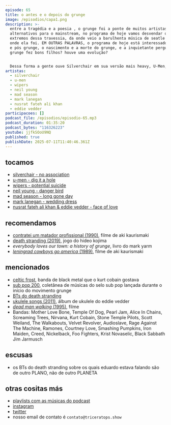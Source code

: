 ```yaml
---
episode: 65
title: o antes e o depois do grunge
image: /episodios/capa1.png
description: >-
  entre a tragédia e a poesia , o grunge foi a ponte de muitos artistas
  alternativos para o mainstream, no programa de hoje vamos desvendar os lados
  extremos dessa travessia, da onde veio a barulhenta música de seatle e para
  onde ela foi. EM OUTRAS PALAVRAS, o programa de hoje está interessado no proto
  e pós grunge, o nascimento e a morte do grunge, e a inquietante pergunta: o
  grunge fez bons filhos? houve uma evolução? 


  Dessa forma a gente ouve Silverchair em sua versão mais heavy, U-Men, Wipers e as origens anárquicas da sonoridade do Nirvana, Neil Young e o bucolismo denso e sujo do disco Zuma, a trágica voz de Mark Lanegan e seu flerte com Mad Season, além de uma análise de toda a genealogia promíscua de bandas como Soundgarden, Mudhoney e Pearl Jam.
artistas:
  - silverchair
  - u-men
  - wipers
  - neil young
  - mad season
  - mark lanegan
  - nusrat fateh ali khan
  - eddie vedder
participacoes: []
podcast_file: /episodios/episodio-65.mp3
podcast_duration: 01:35:20
podcast_bytes: "116326223"
youtube: jjfkSOoU9NQ
published: true
publishDate: 2025-07-11T11:40:46.361Z
---
```

## tocamos
* [silverchair - no association](https://www.youtube.com/watch?v=_VX_P0KA9xs)
* [u-men - dig it a hole](https://www.youtube.com/watch?v=10BP3woEcBs)
* [wipers - potential suicide](https://www.youtube.com/watch?v=IzAWgd_PGcU)
* [neil young - danger bird](https://www.youtube.com/watch?v=zqkXt1R8c6c)
* [mad season - long gone day](https://www.youtube.com/watch?v=dbVg1486PD4)
* [mark lanegan - wedding dress](https://www.youtube.com/watch?v=ImSVrY_NMOk)
* [nusrat fateh ali khan & eddie vedder - face of love](https://www.youtube.com/watch?v=pvxmVqLlZsg)

## recomendamos
* [contratei um matador profissional (1990)](https://www.imdb.com/pt/title/tt0099818/), filme de aki kaurismaki
* [death stranding (2019)](https://en.wikipedia.org/wiki/Death_Stranding), jogo do hideo kojima
* *everybody loves our town: a history of grunge*, livro do mark yarm
* [*leningrad cowboys go america* (1989)](https://www.imdb.com/title/tt0097728/), filme de aki kaurismaki

## mencionados
* [celtic frost](https://en.wikipedia.org/wiki/Celtic_Frost), banda de black metal que o kurt cobain gostava
* [sub pop 200](https://en.m.wikipedia.org/wiki/Sub_Pop_200), coletânea de músicas do selo sub pop lançada durante o início do movimento grunge
* [BTs do death stranding](https://youtube.com/shorts/nEw1kVSurE0?si=XcEZDQ-vbRNLTOwz)
* [ukulele songs (2011)](https://open.spotify.com/album/1tcn5JXZJC0xVAFIE3iZat), álbum de ukulele do eddie vedder
* [*dead man walking* (1995)](https://www.imdb.com/title/tt0112818/), filme
* Bandas: Mother Love Bone, Temple Of Dog,  Pearl Jam, Alice In Chains, Screaming Trees, Nirvana, Kurt Cobain, Stone Temple Pilots,  Scott Weiland, The Walkabouts, Velvet Revolver, Audioslave, Rage Against The Machine, Ramones, Courtney Love, Smashing Pumpkins, Iron Maiden, Creed, Nickelback, Foo Fighters, Krist Novaselic, Black Sabbath Jim Jarmusch
## escusas
* os BTs do death stranding sobre os quais eduardo estava falando são de outro PLANO, não de outro PLANETA

## otras cositas más
* [playlists com as músicas do podcast](https://www.triceratops.show/playlists/)
* [instagram](https://www.instagram.com/triceratops.show/)
* [twitter](https://twitter.com/TriceratopsShow/)
* nosso email de contato é `contato@triceratops.show`
